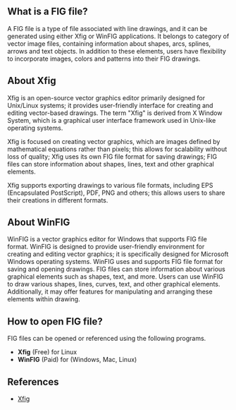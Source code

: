 ## What is a FIG file?

A FIG file is a type of file associated with line drawings, and it can be generated using either Xfig or WinFIG applications. It belongs to category of vector image files, containing information about shapes, arcs, splines, arrows and text objects. In addition to these elements, users have flexibility to incorporate images, colors and patterns into their FIG drawings.

## About Xfig

Xfig is an open-source vector graphics editor primarily designed for Unix/Linux systems; it provides user-friendly interface for creating and editing vector-based drawings. The term "Xfig" is derived from X Window System, which is a graphical user interface framework used in Unix-like operating systems.

Xfig is focused on creating vector graphics, which are images defined by mathematical equations rather than pixels; this allows for scalability without loss of quality; Xfig uses its own FIG file format for saving drawings; FIG files can store information about shapes, lines, text and other graphical elements.

Xfig supports exporting drawings to various file formats, including EPS (Encapsulated PostScript), PDF, PNG and others; this allows users to share their creations in different formats.

## About WinFIG

WinFIG is a vector graphics editor for Windows that supports FIG file format. WinFIG is designed to provide user-friendly environment for creating and editing vector graphics; it is specifically designed for Microsoft Windows operating systems. WinFIG uses and supports FIG file format for saving and opening drawings. FIG files can store information about various graphical elements such as shapes, text, and more. Users can use WinFIG to draw various shapes, lines, curves, text, and other graphical elements. Additionally, it may offer features for manipulating and arranging these elements within drawing.

## How to open FIG file?

FIG files can be opened or referenced using the following programs.

- **Xfig** (Free) for Linux
- **WinFIG** (Paid) for (Windows, Mac, Linux)

## References
* [Xfig](https://en.wikipedia.org/wiki/Xfig)
